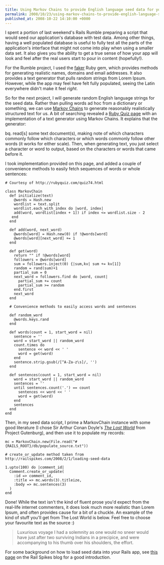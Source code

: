 ```yaml
---
title: Using Markov Chains to provide English language seed data for your Rails application
permalink: 2008/10/23/using-markov-chains-to-provide-english-language-seed-data-for-your-rails-application
published_at: 2008-10-22 14:10:00 +0000
---
```


I spent a portion of last weekend's Rails Rumble preparing a script that would seed our application's database with test data. Among other things, having a well populated database is useful to fully test all the parts of the application's interface that might not come into play when using a smaller data set. It also gives you the ability to get a true sense of how your app will look and feel after the real users start to pour in content (hopefully!).

For the Rumble project, I used the [faker](http://faker.rubyforge.org/) Ruby gem, which provides methods for generating realistic names, domains and email addresses. It also provides a text generator that pulls random strings from Lorem Ipsum. However, while the app may feel have felt fully populated, seeing the Latin everywhere didn't make it feel _right_.

So for the next project, I will generate random English language strings for the seed data. Rather than pulling words ad hoc from a dictionary or something, we can use [Markov Chains](http://en.wikipedia.org/wiki/Markov_chain) to generate reasonably realistically structured text for us. A bit of searching revealed a [Ruby Quiz page](http://rubyquiz.com/quiz74.html) with an implementation of a text generator using Markov Chains. It explains that the generator:

bq. read[s] some text document(s), making note of which characters commonly follow which characters or which words commonly follow other words (it works for either scale). Then, when generating text, you just select a character or word to output, based on the characters or words that came before it.

I took implementation provided on this page, and added a couple of convenience methods to easily fetch sequences of words or whole sentences:

```
# Courtesy of http://rubyquiz.com/quiz74.html

class MarkovChain
  def initialize(text)
    @words = Hash.new
    wordlist = text.split
    wordlist.each_with_index do |word, index|
    add(word, wordlist[index + 1]) if index <= wordlist.size - 2
   end
  end

  def add(word, next_word)
    @words[word] = Hash.new(0) if !@words[word]
    @words[word][next_word] += 1
  end

  def get(word)
    return "" if !@words[word]
    followers = @words[word]
    sum = followers.inject(0) {|sum,kv| sum += kv[1]}
    random = rand(sum)+1
    partial_sum = 0
    next_word = followers.find do |word, count|
      partial_sum += count
      partial_sum >= random
    end.first
    next_word
  end

  # Convenience methods to easily access words and sentences

  def random_word
    @words.keys.rand
  end

  def words(count = 1, start_word = nil)
    sentence = ''
    word = start_word || random_word
    count.times do
      sentence << word << ' '
      word = get(word)
    end
    sentence.strip.gsub(/[^A-Za-z\s]/, '')
  end

  def sentences(count = 1, start_word = nil)
    word = start_word || random_word
    sentences = ''
    until sentences.count('.') == count
      sentences << word << ' '
      word = get(word)
    end
    sentences
  end
end
```

Then, in my seed data script, I prime a MarkovChain instance with some good literature (I chose Sir Arthur Conan Doyle's _[The Lost World](http://gutenberg.org/etext/139)_ from Project Gutenburg), and then use it to populate my records:

```
mc = MarkovChain.new(File.read("#{RAILS_ROOT}/db/populate_source.txt"))

# create_or_update method taken from http://railspikes.com/2008/2/1/loading-seed-data

1.upto(100) do |comment_id|
  Comment.create_or_update(
    :id => comment_id,
    :title => mc.words(3).titleize,
    :body => mc.sentences(3)
  )
end
```

Done! While the text isn't the kind of fluent prose you'd expect from the real-life internet commenters, it does look much more realistic than Lorem Ipsum, and often provides cause for a bit of a chuckle. An example of the kind of stuff you'll get from The Lost World is below. Feel free to choose your favourite text as the source :)

> Luxurious voyage I had a solemnity as one would no sneer would have just after two surviving Indians in a precipice, and were accompanying to his thumb over his shoulders, the effort.

For some background on how to load seed data into your Rails app, see [this page](http://railspikes.com/2008/2/1/loading-seed-data) on the Rail Spikes blog for a good introduction.

